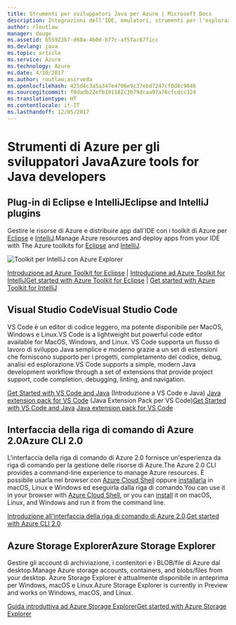 ```yaml
---
title: Strumenti per sviluppatori Java per Azure | Microsoft Docs
description: Integrazioni dell'IDE, emulatori, strumenti per l'esplorazione delle risorse e interfacce della riga di comando per gli sviluppatori Java in Azure.
author: rloutlaw
manager: douge
ms.assetid: b55923b7-d60a-460d-b77c-af5fac67f1cc
ms.devlang: java
ms.topic: article
ms.service: Azure
ms.technology: Azure
ms.date: 4/10/2017
ms.author: routlaw;asirveda
ms.openlocfilehash: 425d4c3a5a347e4706e9c37ebd7247cf0d8c9846
ms.sourcegitcommit: f0dadb22efb191182c3b79dcaa97a76cfcdcc324
ms.translationtype: HT
ms.contentlocale: it-IT
ms.lasthandoff: 12/05/2017
---
```

# <a name="azure-tools-for-java-developers"></a><span data-ttu-id="ec09b-103">Strumenti di Azure per gli sviluppatori Java</span><span class="sxs-lookup"><span data-stu-id="ec09b-103">Azure tools for Java developers</span></span>

## <a name="eclipse-and-intellij-plugins"></a><span data-ttu-id="ec09b-104">Plug-in di Eclipse e IntelliJ</span><span class="sxs-lookup"><span data-stu-id="ec09b-104">Eclipse and IntelliJ plugins</span></span>

<span data-ttu-id="ec09b-105">Gestire le risorse di Azure e distribuire app dall'IDE con i toolkit di Azure per [Eclipse](eclipse/azure-toolkit-for-eclipse.md) e [IntelliJ](intellij/azure-toolkit-for-intellij.md).</span><span class="sxs-lookup"><span data-stu-id="ec09b-105">Manage Azure resources and deploy apps from your IDE with The Azure toolkits for [Eclipse](eclipse/azure-toolkit-for-eclipse.md) and [IntelliJ](intellij/azure-toolkit-for-intellij.md).</span></span>   

![Toolkit per IntelliJ con Azure Explorer](media/intelliJ-azure-explorer.png)

<span data-ttu-id="ec09b-107">[Introduzione ad Azure Toolkit for Eclipse](https://docs.microsoft.com/azure/app-service-web/app-service-web-eclipse-create-hello-world-web-app) | [Introduzione ad Azure Toolkit for IntelliJ](https://docs.microsoft.com/azure/app-service-web/app-service-web-intellij-create-hello-world-web-app)</span><span class="sxs-lookup"><span data-stu-id="ec09b-107">[Get started with Azure Toolkit for Eclipse](https://docs.microsoft.com/azure/app-service-web/app-service-web-eclipse-create-hello-world-web-app) | [Get started with Azure Toolkit for IntelliJ](https://docs.microsoft.com/azure/app-service-web/app-service-web-intellij-create-hello-world-web-app)</span></span> 

## <a name="visual-studio-code"></a><span data-ttu-id="ec09b-108">Visual Studio Code</span><span class="sxs-lookup"><span data-stu-id="ec09b-108">Visual Studio Code</span></span>

<span data-ttu-id="ec09b-109">VS Code è un editor di codice leggero, ma potente disponibile per MacOS, Windows e Linux.</span><span class="sxs-lookup"><span data-stu-id="ec09b-109">VS Code is a lightweight but powerful code editor available for MacOS, Windows, and Linux.</span></span> <span data-ttu-id="ec09b-110">VS Code supporta un flusso di lavoro di sviluppo Java semplice e moderno grazie a un set di estensioni che forniscono supporto per i progetti, completamento del codice, debug, analisi ed esplorazione.</span><span class="sxs-lookup"><span data-stu-id="ec09b-110">VS Code supports a simple, modern Java development workflow through a set of extensions that provide project support, code completion, debugging, linting, and navigation.</span></span>

<span data-ttu-id="ec09b-111">[Get Started with VS Code and Java](https://code.visualstudio.com/docs/java) (Introduzione a VS Code e Java)
[Java extension pack for VS Code](https://code.visualstudio.com/docs/java/extensions) (Java Extension Pack per VS Code)</span><span class="sxs-lookup"><span data-stu-id="ec09b-111">[Get Started with VS Code and Java](https://code.visualstudio.com/docs/java)
[Java extension pack for VS Code](https://code.visualstudio.com/docs/java/extensions)</span></span>  

## <a name="azure-cli-20"></a><span data-ttu-id="ec09b-112">Interfaccia della riga di comando di Azure 2.0</span><span class="sxs-lookup"><span data-stu-id="ec09b-112">Azure CLI 2.0</span></span>

<span data-ttu-id="ec09b-113">L'interfaccia della riga di comando di Azure 2.0 fornisce un'esperienza da riga di comando per la gestione delle risorse di Azure.</span><span class="sxs-lookup"><span data-stu-id="ec09b-113">The Azure 2.0 CLI provides a command-line experience to manage Azure resources.</span></span> <span data-ttu-id="ec09b-114">È possibile usarla nel browser con [Azure Cloud Shell](https://docs.microsoft.com/azure/cloud-shell/overview) oppure [installarla](https://docs.microsoft.com/cli/azure/install-azure-cli) in macOS, Linux e Windows ed eseguirla dalla riga di comando.</span><span class="sxs-lookup"><span data-stu-id="ec09b-114">You can use it in your browser with [Azure Cloud Shell](https://docs.microsoft.com/azure/cloud-shell/overview), or you can [install](https://docs.microsoft.com/cli/azure/install-azure-cli) it on macOS, Linux, and Windows and run it from the command line.</span></span>

<span data-ttu-id="ec09b-115">[Introduzione all'interfaccia della riga di comando di Azure 2.0](https://docs.microsoft.com/cli/azure/get-started-with-azure-cli).</span><span class="sxs-lookup"><span data-stu-id="ec09b-115">[Get started with Azure CLI 2.0](https://docs.microsoft.com/cli/azure/get-started-with-azure-cli).</span></span>

## <a name="azure-storage-explorer"></a><span data-ttu-id="ec09b-116">Azure Storage Explorer</span><span class="sxs-lookup"><span data-stu-id="ec09b-116">Azure Storage Explorer</span></span> 

<span data-ttu-id="ec09b-117">Gestire gli account di archiviazione, i contenitori e i BLOB/file di Azure dal desktop.</span><span class="sxs-lookup"><span data-stu-id="ec09b-117">Manage Azure storage accounts, containers, and blobs/files from your desktop.</span></span> <span data-ttu-id="ec09b-118">Azure Storage Explorer è attualmente disponibile in anteprima per Windows, macOS e Linux.</span><span class="sxs-lookup"><span data-stu-id="ec09b-118">Azure Storage Explorer is currently in Preview and works on Windows, macOS, and Linux.</span></span>

[<span data-ttu-id="ec09b-119">Guida introduttiva ad Azure Storage Explorer</span><span class="sxs-lookup"><span data-stu-id="ec09b-119">Get started with Azure Storage Explorer</span></span>](https://docs.microsoft.com/azure/vs-azure-tools-storage-manage-with-storage-explorer)